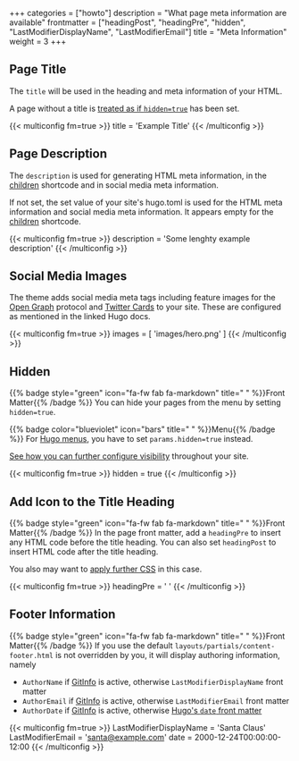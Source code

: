 +++
categories = ["howto"]
description = "What page meta information are available"
frontmatter = ["headingPost", "headingPre", "hidden", "LastModifierDisplayName", "LastModifierEmail"]
title = "Meta Information"
weight = 3
+++

## Page Title

The `title` will be used in the heading and meta information of your HTML.

A page without a title is [treated as if `hidden=true`](#hidden) has been set.

{{< multiconfig fm=true >}}
title = 'Example Title'
{{< /multiconfig >}}

## Page Description

The `description` is used for generating HTML meta information, in the [children](shortcodes/children) shortcode and in social media meta information.

If not set, the set value of your site's hugo.toml is used for the HTML meta information and social media meta information. It appears empty for the [children](shortcodes/children) shortcode.

{{< multiconfig fm=true >}}
description = 'Some lenghty example description'
{{< /multiconfig >}}

## Social Media Images

The theme adds social media meta tags including feature images for the [Open Graph](https://gohugo.io/templates/internal/#open-graph) protocol and [Twitter Cards](https://gohugo.io/templates/internal/#twitter-cards) to your site. These are configured as mentioned in the linked Hugo docs.

{{< multiconfig fm=true >}}
images = [ 'images/hero.png' ]
{{< /multiconfig >}}

## Hidden

{{% badge style="green" icon="fa-fw fab fa-markdown" title=" " %}}Front Matter{{% /badge %}} You can hide your pages from the menu by setting `hidden=true`.

{{% badge color="blueviolet" icon="bars" title=" " %}}Menu{{% /badge %}} For [Hugo menus](https://gohugo.io/content-management/menus/), you have to set `params.hidden=true` instead.

[See how you can further configure visibility](configuration/content/hidden) throughout your site.

{{< multiconfig fm=true >}}
hidden = true
{{< /multiconfig >}}

## Add Icon to the Title Heading

{{% badge style="green" icon="fa-fw fab fa-markdown" title=" " %}}Front Matter{{% /badge %}} In the page front matter, add a `headingPre` to insert any HTML code before the title heading. You can also set `headingPost` to insert HTML code after the title heading.

You also may want to [apply further CSS](configuration/customization/dependencies#adding-javascript-or-stylesheets-to-all-pages) in this case.

{{< multiconfig fm=true >}}
headingPre = '<i class="fab fa-github"></i> '
{{< /multiconfig >}}

## Footer Information

{{% badge style="green" icon="fa-fw fab fa-markdown" title=" " %}}Front Matter{{% /badge %}} If you use the default `layouts/partials/content-footer.html` is not overridden by you, it will display authoring information, namely

- `AuthorName` if [GitInfo](https://gohugo.io/methods/page/gitinfo/) is active, otherwise `LastModifierDisplayName` front matter
- `AuthorEmail` if [GitInfo](https://gohugo.io/methods/page/gitinfo/) is active, otherwise `LastModifierEmail` front matter
- `AuthorDate` if [GitInfo](https://gohugo.io/methods/page/gitinfo/) is active, otherwise [Hugo's `date` front matter](https://gohugo.io/methods/page/date/)

{{< multiconfig fm=true >}}
LastModifierDisplayName = 'Santa Claus'
LastModifierEmail = 'santa@example.com'
date = 2000-12-24T00:00:00-12:00
{{< /multiconfig >}}
